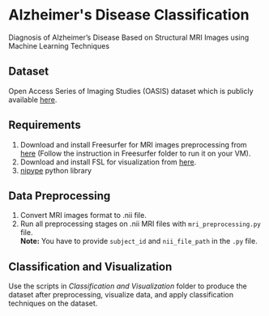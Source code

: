 # Alzheimer's Disease Classification
Diagnosis of Alzheimer’s Disease Based on Structural MRI Images using Machine Learning Techniques

## Dataset
Open Access Series of Imaging Studies (OASIS) dataset which is publicly available <a href="http://www.oasis-brains.org/">here</a>.

## Requirements
1. Download and install Freesurfer for MRI images preprocessing from <a href="https://surfer.nmr.mgh.harvard.edu/fswiki/DownloadAndInstall">here</a> (Follow the instruction in Freesurfer folder to run it on your VM).
2. Download and install FSL for visualization from <a href="https://fsl.fmrib.ox.ac.uk/fsl/fslwiki/FslInstallation">here</a>.
3. <a href="https://pypi.python.org/pypi/nipype/">nipype</a> python library

## Data Preprocessing
1. Convert MRI images format to .nii file.
2. Run all preprocessing stages on .nii MRI files with `mri_preprocessing.py` file. <br />
**Note:** You have to provide `subject_id` and `nii_file_path` in the `.py` file.

## Classification and Visualization
Use the scripts in _Classification and Visualization_ folder to produce the dataset after preprocessing, visualize data, and apply classification techniques on the dataset.
